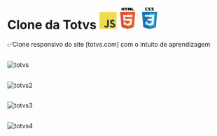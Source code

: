 # Clone da Totvs <img src="https://raw.githubusercontent.com/devicons/devicon/master/icons/javascript/javascript-original.svg" alt="javascript" width="40" height="40"/><img src="https://raw.githubusercontent.com/devicons/devicon/master/icons/html5/html5-original-wordmark.svg" alt="html5" width="50" height="50"/><img src="https://raw.githubusercontent.com/devicons/devicon/master/icons/css3/css3-original-wordmark.svg" alt="css3" width="50" height="50"/>
✅Clone responsivo do site [totvs.com] com o intuito de aprendizagem
##
![totvs](https://user-images.githubusercontent.com/109548564/196009432-5d42c84d-efec-44e0-a1e9-d343dc1a5056.PNG)
##
![totvs2](https://user-images.githubusercontent.com/109548564/196009434-5dce44b4-a06f-4f4c-a422-8e3c2ac34a81.PNG)
##
![totvs3](https://user-images.githubusercontent.com/109548564/196009436-44500336-5ace-4d84-9648-5c0866cdff37.PNG)
##
![totvs4](https://user-images.githubusercontent.com/109548564/196009438-705a41c4-729d-4925-b092-b9d6a8fdfb4b.PNG)
